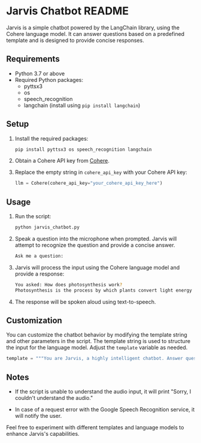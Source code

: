 # Jarvis Chatbot README

Jarvis is a simple chatbot powered by the LangChain library, using the Cohere language model. It can answer questions based on a predefined template and is designed to provide concise responses.

## Requirements

- Python 3.7 or above
- Required Python packages:
  - pyttsx3
  - os
  - speech_recognition
  - langchain (install using `pip install langchain`)
  
## Setup

1. Install the required packages:

   ```bash
   pip install pyttsx3 os speech_recognition langchain
   ```

2. Obtain a Cohere API key from [Cohere](https://cohere.so/).

3. Replace the empty string in `cohere_api_key` with your Cohere API key:

   ```python
   llm = Cohere(cohere_api_key="your_cohere_api_key_here")
   ```

## Usage

1. Run the script:

   ```bash
   python jarvis_chatbot.py
   ```

2. Speak a question into the microphone when prompted. Jarvis will attempt to recognize the question and provide a concise answer.

   ```bash
   Ask me a question:
   ```

3. Jarvis will process the input using the Cohere language model and provide a response:

   ```bash
   You asked: How does photosynthesis work?
   Photosynthesis is the process by which plants convert light energy into chemical energy.
   ```

4. The response will be spoken aloud using text-to-speech.

## Customization

You can customize the chatbot behavior by modifying the template string and other parameters in the script. The template string is used to structure the input for the language model. Adjust the `template` variable as needed.

```python
template = """You are Jarvis, a highly intelligent chatbot. Answer questions concisely without apologies. {question}"""
```

## Notes

- If the script is unable to understand the audio input, it will print "Sorry, I couldn't understand the audio."

- In case of a request error with the Google Speech Recognition service, it will notify the user.

Feel free to experiment with different templates and language models to enhance Jarvis's capabilities.

